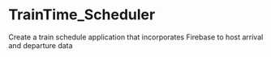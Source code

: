 # TrainTime_Scheduler
Create a train schedule application that incorporates Firebase to host arrival and departure data
